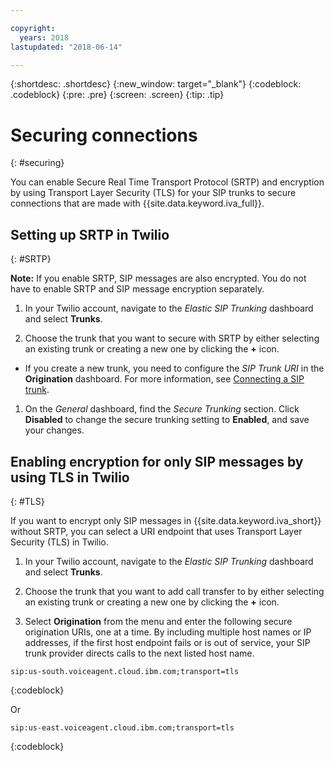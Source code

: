 ```yaml
---

copyright:
  years: 2018
lastupdated: "2018-06-14"

---
```


{:shortdesc: .shortdesc}
{:new_window: target="_blank"}
{:codeblock: .codeblock}
{:pre: .pre}
{:screen: .screen}
{:tip: .tip}


# Securing connections
{: #securing}

You can enable Secure Real Time Transport Protocol (SRTP) and encryption by using Transport Layer Security (TLS) for your SIP trunks to secure connections that are made with {{site.data.keyword.iva_full}}.

## Setting up SRTP in Twilio
{: #SRTP}

**Note:** If you enable SRTP, SIP messages are also encrypted. You do not have to enable SRTP and SIP message encryption separately.

1. In your Twilio account, navigate to the _Elastic SIP Trunking_ dashboard and select **Trunks**.

1. Choose the trunk that you want to secure with SRTP by either selecting an existing trunk or creating a new one by clicking the **+** icon.

  * If you create a new trunk, you need to configure the _SIP Trunk URI_ in the **Origination** dashboard.  For more information, see [Connecting a SIP trunk](connect-SIP.html).

1. On the _General_ dashboard, find the _Secure Trunking_ section. Click **Disabled** to change the secure trunking setting to **Enabled**, and save your changes.

## Enabling encryption for only SIP messages by using TLS in Twilio
{: #TLS}

If you want to encrypt only SIP messages in {{site.data.keyword.iva_short}} without SRTP, you can select a URI endpoint that uses Transport Layer Security (TLS) in Twilio.

1. In your Twilio account, navigate to the _Elastic SIP Trunking_ dashboard and select **Trunks**.

1. Choose the trunk that you want to add call transfer to by either selecting an existing trunk or creating a new one by clicking the **+** icon.

1. Select **Origination** from the menu and enter the following secure origination URIs, one at a time. By including multiple host names or IP addresses, if the first host endpoint fails or is out of service, your SIP trunk provider directs calls to the next listed host name.

```
sip:us-south.voiceagent.cloud.ibm.com;transport=tls
```
{:codeblock}

Or

```
sip:us-east.voiceagent.cloud.ibm.com;transport=tls
```
{:codeblock}
